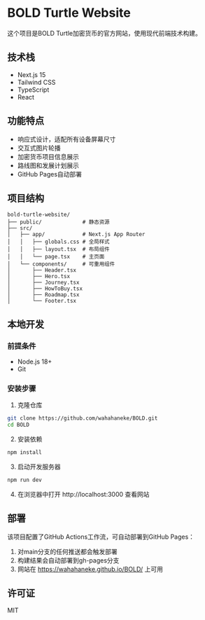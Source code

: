 # BOLD Turtle Website

这个项目是BOLD Turtle加密货币的官方网站，使用现代前端技术构建。

## 技术栈

- Next.js 15
- Tailwind CSS
- TypeScript
- React

## 功能特点

- 响应式设计，适配所有设备屏幕尺寸
- 交互式图片轮播
- 加密货币项目信息展示
- 路线图和发展计划展示
- GitHub Pages自动部署

## 项目结构

```
bold-turtle-website/
├── public/             # 静态资源
├── src/
│   ├── app/            # Next.js App Router
│   │   ├── globals.css # 全局样式
│   │   ├── layout.tsx  # 布局组件
│   │   └── page.tsx    # 主页面
│   └── components/     # 可重用组件
│       ├── Header.tsx
│       ├── Hero.tsx
│       ├── Journey.tsx
│       ├── HowToBuy.tsx
│       ├── Roadmap.tsx
│       └── Footer.tsx
```

## 本地开发

### 前提条件

- Node.js 18+
- Git

### 安装步骤

1. 克隆仓库
```bash
git clone https://github.com/wahahaneke/BOLD.git
cd BOLD
```

2. 安装依赖
```bash
npm install
```

3. 启动开发服务器
```bash
npm run dev
```

4. 在浏览器中打开 http://localhost:3000 查看网站

## 部署

该项目配置了GitHub Actions工作流，可自动部署到GitHub Pages：

1. 对main分支的任何推送都会触发部署
2. 构建结果会自动部署到gh-pages分支
3. 网站在 https://wahahaneke.github.io/BOLD/ 上可用

## 许可证

MIT
